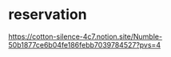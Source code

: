 # reservation

https://cotton-silence-4c7.notion.site/Numble-50b1877ce6b04fe186febb7039784527?pvs=4
